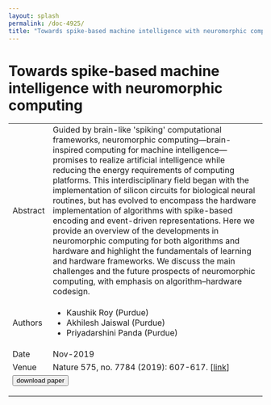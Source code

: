 ```yaml
---
layout: splash
permalink: /doc-4925/
title: "Towards spike-based machine intelligence with neuromorphic computing"
---
```


# Towards spike-based machine intelligence with neuromorphic computing

<table>
    <tbody>
    <tr>
        <td>Abstract</td>
        <td>Guided by brain-like 'spiking' computational frameworks, neuromorphic computing—brain-inspired computing for machine intelligence—promises to realize artificial intelligence while reducing the energy requirements of computing platforms. This interdisciplinary field began with the implementation of silicon circuits for biological neural routines, but has evolved to encompass the hardware implementation of algorithms with spike-based encoding and event-driven representations. Here we provide an overview of the developments in neuromorphic computing for both algorithms and hardware and highlight the fundamentals of learning and hardware frameworks. We discuss the main challenges and the future prospects of neuromorphic computing, with emphasis on algorithm–hardware codesign.</td>
    </tr>
    <tr>
        <td>Authors</td>
        <td>
            <ul>
                <li>Kaushik Roy (Purdue)</li>
                <li>Akhilesh Jaiswal (Purdue)</li>
                <li>Priyadarshini Panda (Purdue)</li>
            </ul>
        </td>
    </tr>
    <tr>
        <td>Date</td>
        <td>Nov-2019</td>
    </tr>
    <tr>
        <td>Venue</td>
        <td>Nature 575, no. 7784 (2019): 607-617. [<a href="https://www.nature.com/articles/s41586-019-1677-2">link</a>]</td>
    </tr>
        <tr>
            <td colspan="2">
                <form method="get" action="https://www.nature.com/articles/s41586-019-1677-2">
                    <button type="submit">download paper</button>
                </form>
            </td>
        </tr>
    </tbody>
</table>
